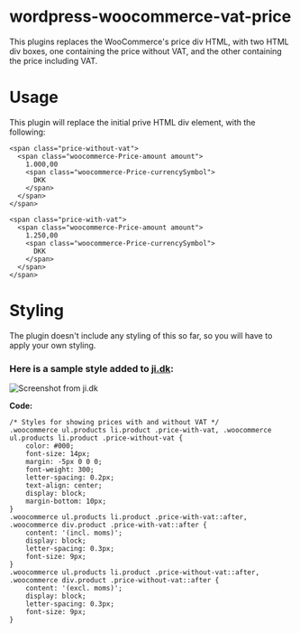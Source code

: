 # wordpress-woocommerce-vat-price
This plugins replaces the WooCommerce's price div HTML, with two HTML div boxes, one containing the price without VAT, and the other containing the price including VAT.

# Usage
This plugin will replace the initial prive HTML div element, with the following:
```
<span class="price-without-vat">
  <span class="woocommerce-Price-amount amount">
    1.000,00
    <span class="woocommerce-Price-currencySymbol">
      DKK
    </span>
  </span>
</span>

<span class="price-with-vat">
  <span class="woocommerce-Price-amount amount">
    1.250,00
    <span class="woocommerce-Price-currencySymbol">
      DKK
    </span>
  </span>
</span>
```

# Styling
The plugin doesn't include any styling of this so far, so you will have to apply your own styling.

### Here is a sample style added to [ji.dk](ji.dk):
![Screenshot from ji.dk](https://raw.githubusercontent.com/ulties/wordpress-woocommerce-vat-price/master/screenshots/ji-dk.png "Price Section from ji.dk")

**Code:**
```
/* Styles for showing prices with and without VAT */
.woocommerce ul.products li.product .price-with-vat, .woocommerce ul.products li.product .price-without-vat {
    color: #000;
    font-size: 14px;
    margin: -5px 0 0 0;
    font-weight: 300;
    letter-spacing: 0.2px;
    text-align: center;
    display: block;
    margin-bottom: 10px;
}
.woocommerce ul.products li.product .price-with-vat::after, .woocommerce div.product .price-with-vat::after {
    content: '(incl. moms)';
    display: block;
    letter-spacing: 0.3px;
    font-size: 9px;
}
.woocommerce ul.products li.product .price-without-vat::after, .woocommerce div.product .price-without-vat::after {
    content: '(excl. moms)';
    display: block;
    letter-spacing: 0.3px;
    font-size: 9px;
}
```
